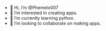 - 👋 Hi, I’m @Phemelo007
- 👀 I’m interested in creating apps. 
- 🌱 I’m currently learning python. 
- 💞️ I’m looking to collaborate on making apps. 


<!---
Phemelo007/Phemelo007 is a ✨ special ✨ repository because its `README.md` (this file) appears on your GitHub profile.
You can click the Preview link to take a look at your changes.
--->
